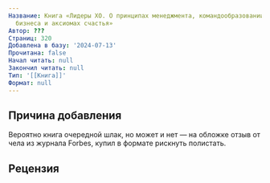 ```yaml
---
Название: Книга «Лидеры ХО. О принципах менеджмента, командообразовании, формуле процветания
  бизнеса и аксиомах счастья»
Автор: ???
Страниц: 320
Добавлена в базу: '2024-07-13'
Прочитана: false
Начал читать: null
Закончил читать: null
Тип: '[[Книга]]'
Формат: null
---
```

## Причина добавления

Вероятно книга очередной шлак, но может и нет — на обложке отзыв от чела из журнала Forbes, купил в формате рискнуть полистать.

## Рецензия